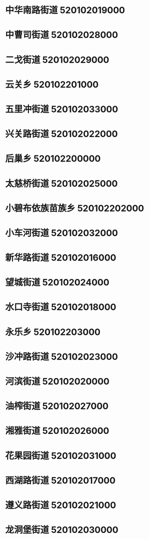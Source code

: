 # 中华南路街道 520102019000
# 中曹司街道 520102028000
# 二戈街道 520102029000
# 云关乡 520102201000
# 五里冲街道 520102033000
# 兴关路街道 520102022000
# 后巢乡 520102200000
# 太慈桥街道 520102025000
# 小碧布依族苗族乡 520102202000
# 小车河街道 520102032000
# 新华路街道 520102016000
# 望城街道 520102024000
# 水口寺街道 520102018000
# 永乐乡 520102203000
# 沙冲路街道 520102023000
# 河滨街道 520102020000
# 油榨街道 520102027000
# 湘雅街道 520102026000
# 花果园街道 520102031000
# 西湖路街道 520102017000
# 遵义路街道 520102021000
# 龙洞堡街道 520102030000
